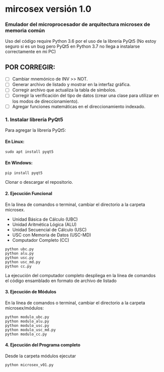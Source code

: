 # mircosex versión 1.0
### Emulador del microprocesador de arquitectura microsex de memoria común

Uso del código require Python 3.6 por el uso de la librería PyQt5
(No estoy seguro si es un bug pero PyQt5 en Python 3.7 no llega a instalarse correctamente en mi PC)

## POR CORREGIR:

- [ ] Cambiar mnemónico de INV >> NOT.
- [ ] Generar archivo de listado y mostrar en la interfaz gráfica.
- [ ] Corregir archivo que actualiza la tabla de símbolos.
- [ ] Corregir la verificación del tipo de datos (crear una clase para utilizar en los modos de direccionamiento).
- [ ] Agregar funciones matemáticas en el direccionamiento indexado.

### 1. Instalar librería PyQt5

Para agregar la librería PyQt5:

#### En Linux:

    sudo apt install pyqt5

#### En Windows:

    pip install pyqt5
  
Clonar o descargar el repositorio.
  
#### 2. Ejecución Funcional

En la línea de comandos o terminal, cambiar el directorio a la carpeta microsex.

- Unidad Básica de Cálculo (UBC)
- Unidad Aritmética Lógica (ALU)
- Unidad Secuencial de Cálculo (USC)
- USC con Memoria de Datos (USC-MD)
- Computador Completo (CC)

```
python ubc.py
python alu.py
python usc.py 
python usc_md.py
python cc.py
```

La ejecución del computador completo despliega en la línea de comandos el código ensamblado en formato de archivo de listado


#### 3. Ejecución de Módulos

En la línea de comandos o terminal, cambiar el directorio a la carpeta microsex/módulos:

```  
python modulo_ubc.py
python modulo_alu.py
python modulo_usc.py
python modulo_usc_md.py
python modulo_cc.py
```

#### 4. Ejecución del Programa completo

Desde la carpeta módulos ejecutar

    python microsex_v01.py

